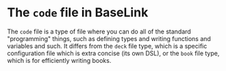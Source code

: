 # The `code` file in BaseLink

The `code` file is a type of file where you can do all of the standard
"programming" things, such as defining types and writing functions and
variables and such. It differs from the `deck` file type, which is a
specific configuration file which is extra concise (its own DSL), or the
`book` file type, which is for efficiently writing books.
